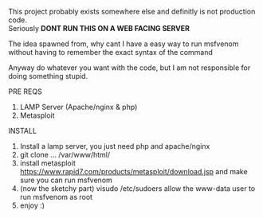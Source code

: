 This project probably exists somewhere else and definitly is not production code.  
Seriously ****DONT RUN THIS ON A WEB FACING SERVER****

The idea spawned from, why cant I have a easy way to run msfvenom without having to remember the exact syntax of the command

Anyway do whatever you want with the code, but I am not responsible for doing something stupid.

PRE REQS
1. LAMP Server (Apache/nginx & php)
2. Metasploit


INSTALL
1. Install a lamp server, you just need php and apache/nginx
2. git clone ... /var/www/html/
3. install metasploit https://www.rapid7.com/products/metasploit/download.jsp and make sure you can run msfvenom
4. (now the sketchy part) visudo /etc/sudoers allow the www-data user to run msfvenom as root
5. enjoy :)

